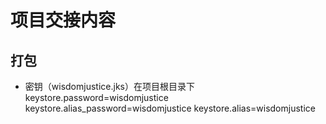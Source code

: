 # 项目交接内容
## 打包
* 密钥（wisdomjustice.jks）在项目根目录下
keystore.password=wisdomjustice
keystore.alias_password=wisdomjustice
keystore.alias=wisdomjustice

